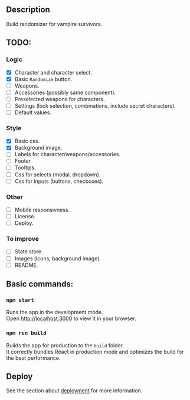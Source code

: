 
## Description

Build randomizer for vampire survivors.

## TODO:
### Logic
- [x] Character and character select.
- [x] Basic `Randomize` button.
- [ ] Weapons.
- [ ] Accessories (possibly same component).
- [ ] Preselected weapons for characters.
- [ ] Settings (lock selection, combinations, include secret characters).
- [ ] Default values.
### Style
- [x] Basic css.
- [x] Background image.
- [ ] Labels for character/weapons/accessories.
- [ ] Footer.
- [ ] Tooltips.
- [ ] Css for selects (modal, dropdown).
- [ ] Css for inputs (buttons, checboxes).
### Other
- [ ] Mobile responsivness.
- [ ] License.
- [ ] Deploy.
### To improve
- [ ] State store.
- [ ] Images (icons, background image).
- [ ] README.

## Basic commands:

### `npm start`

Runs the app in the development mode.\
Open [http://localhost:3000](http://localhost:3000) to view it in your browser.

### `npm run build`

Builds the app for production to the `build` folder.\
It correctly bundles React in production mode and optimizes the build for the best performance.

## Deploy
See the section about [deployment](https://facebook.github.io/create-react-app/docs/deployment) for more information.